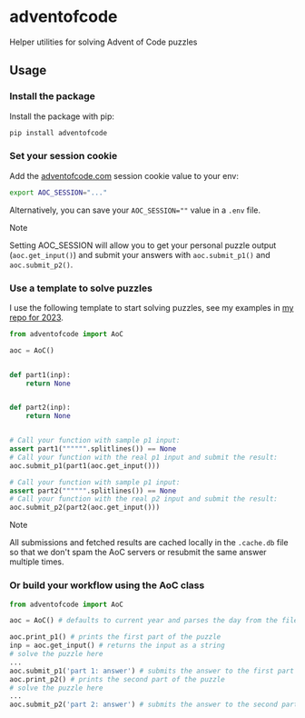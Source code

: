 # adventofcode

Helper utilities for solving Advent of Code puzzles

## Usage

### Install the package

Install the package with pip:
```bash
pip install adventofcode
```

### Set your session cookie

Add the [adventofcode.com](https://adventofcode.com) session cookie value to your env:

```bash
export AOC_SESSION="..."
```

Alternatively, you can save your `AOC_SESSION=""` value in a `.env` file.

> [!NOTE]
> Setting AOC_SESSION will allow you to get your personal puzzle output (`aoc.get_input()`) and submit your answers with `aoc.submit_p1()` and `aoc.submit_p2()`.

### Use a template to solve puzzles

I use the following template to start solving puzzles, see my examples in [my repo for 2023](https://github.com/anze3db/adventofcode2023).

```python
from adventofcode import AoC

aoc = AoC()


def part1(inp):
    return None


def part2(inp):
    return None


# Call your function with sample p1 input:
assert part1("""""".splitlines()) == None 
# Call your function with the real p1 input and submit the result:
aoc.submit_p1(part1(aoc.get_input()))

# Call your function with sample p1 input:
assert part2("""""".splitlines()) == None
# Call your function with the real p2 input and submit the result:
aoc.submit_p2(part2(aoc.get_input()))
```

> [!NOTE]
> All submissions and fetched results are cached locally in the `.cache.db` file so that we don't spam the AoC servers or resubmit the same answer multiple times.

### Or build your workflow using the AoC class

```python
from adventofcode import AoC

aoc = AoC() # defaults to current year and parses the day from the filename (e.g. 01.py will be day 1)

aoc.print_p1() # prints the first part of the puzzle
inp = aoc.get_input() # returns the input as a string
# solve the puzzle here
...
aoc.submit_p1('part 1: answer') # submits the answer to the first part of the puzzle
aoc.print_p2() # prints the second part of the puzzle
# solve the puzzle here
...
aoc.submit_p2('part 2: answer') # submits the answer to the second part of the puzzle
```
